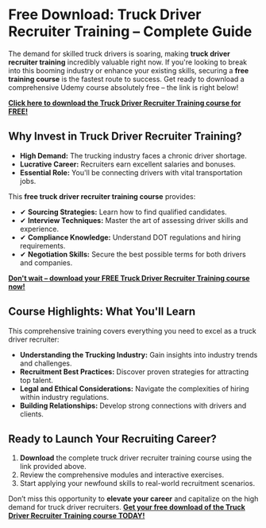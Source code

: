 # Free Download: Truck Driver Recruiter Training – Complete Guide

The demand for skilled truck drivers is soaring, making **truck driver recruiter training** incredibly valuable right now. If you're looking to break into this booming industry or enhance your existing skills, securing a **free training course** is the fastest route to success. Get ready to download a comprehensive Udemy course absolutely free – the link is right below!

[**Click here to download the Truck Driver Recruiter Training course for FREE!**](https://udemywork.com/truck-driver-recruiter-training)

## Why Invest in Truck Driver Recruiter Training?

*   **High Demand:** The trucking industry faces a chronic driver shortage.
*   **Lucrative Career:** Recruiters earn excellent salaries and bonuses.
*   **Essential Role:** You'll be connecting drivers with vital transportation jobs.

This **free truck driver recruiter training course** provides:

*   ✔ **Sourcing Strategies:** Learn how to find qualified candidates.
*   ✔ **Interview Techniques:** Master the art of assessing driver skills and experience.
*   ✔ **Compliance Knowledge:** Understand DOT regulations and hiring requirements.
*   ✔ **Negotiation Skills:** Secure the best possible terms for both drivers and companies.

[**Don't wait – download your FREE Truck Driver Recruiter Training course now!**](https://udemywork.com/truck-driver-recruiter-training)

## Course Highlights: What You'll Learn

This comprehensive training covers everything you need to excel as a truck driver recruiter:

*   **Understanding the Trucking Industry:** Gain insights into industry trends and challenges.
*   **Recruitment Best Practices:** Discover proven strategies for attracting top talent.
*   **Legal and Ethical Considerations:** Navigate the complexities of hiring within industry regulations.
*   **Building Relationships:** Develop strong connections with drivers and clients.

## Ready to Launch Your Recruiting Career?

1.  **Download** the complete truck driver recruiter training course using the link provided above.
2.  Review the comprehensive modules and interactive exercises.
3.  Start applying your newfound skills to real-world recruitment scenarios.

Don’t miss this opportunity to **elevate your career** and capitalize on the high demand for truck driver recruiters. [**Get your free download of the Truck Driver Recruiter Training course TODAY!**](https://udemywork.com/truck-driver-recruiter-training)
